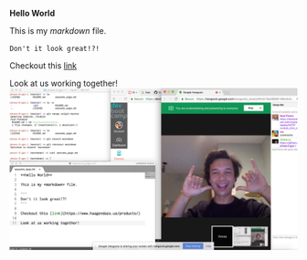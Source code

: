 **Hello World**

This is my *markdown* file.

```
Don't it look great!?!
```

Checkout this [link](https://www.haagendazs.us/products/)

Look at us working together!
![alt text](https://github.com/VinnieLu/phase-0-gps-1/blob/master/GPS%201.1.png "Iris and Vinnie")